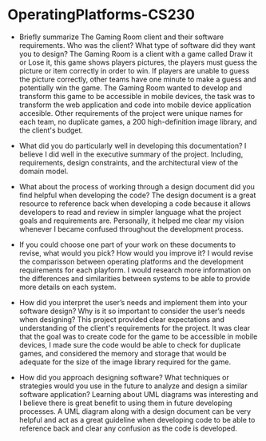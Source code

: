 # OperatingPlatforms-CS230
* Briefly summarize The Gaming Room client and their software requirements. Who was the client? What type of software did they want you to design?
  The Gaming Room is a client with a game called Draw it or Lose it, this game shows players pictures, the players must guess the picture or item correctly in order to win. If 
  players are unable to guess the picture correctly, other teams have one minute to make a guess and potentially win the game. The Gaming Room wanted to develop and transform 
  this game to be accessible in mobile devices, the task was to transform the web application and code into mobile device application accesible. Other requirements of the 
  project were unique names for each team, no duplicate games, a 200 high-definition image library, and the client's budget.

* What did you do particularly well in developing this documentation?
  I believe I did well in the executive summary of the project. Including, requirements, design constraints, and the architectural view of the domain model.
  
* What about the process of working through a design document did you find helpful when developing the code?
  The design document is a great resource to reference back when developing a code because it allows developers to read and review in simpler language what the project 
 goals and requirements are. Personally, it helped me clear my vision whenever I became confused throughout the development process.
  
* If you could choose one part of your work on these documents to revise, what would you pick? How would you improve it?
  I would revise the comparisson between operating platforms and the development requirements for each playform.  I would research more information on the differences and 
  similarities between systems to be able to provide more details on each system.
  
* How did you interpret the user’s needs and implement them into your software design? Why is it so important to consider the user’s needs when designing?
  This project provided clear expectations and understanding of the client's requirements for the project. It was clear that the goal was to create code for the game to be 
  accessible in mobile devices, I made sure the code would be able to check for duplicate games, and considered the memory and storage that would be adequate for the size of 
  the image library required for the game.
  
* How did you approach designing software? What techniques or strategies would you use in the future to analyze and design a similar software application?
  Learning about UML diagrams was interesting and I believe there is great benefit to using them in future developing processes. A UML diagram along with a design document can 
  be very helpful and act as a great guideline when developing code to be able to reference back and clear any confusion as the code is developed. 
